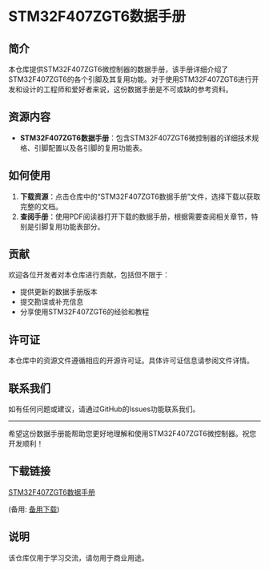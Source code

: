 # STM32F407ZGT6数据手册

## 简介
本仓库提供STM32F407ZGT6微控制器的数据手册，该手册详细介绍了STM32F407ZGT6的各个引脚及其复用功能。对于使用STM32F407ZGT6进行开发和设计的工程师和爱好者来说，这份数据手册是不可或缺的参考资料。

## 资源内容
- **STM32F407ZGT6数据手册**：包含STM32F407ZGT6微控制器的详细技术规格、引脚配置以及各引脚的复用功能表。

## 如何使用
1. **下载资源**：点击仓库中的“STM32F407ZGT6数据手册”文件，选择下载以获取完整的文档。
2. **查阅手册**：使用PDF阅读器打开下载的数据手册，根据需要查阅相关章节，特别是引脚复用功能表部分。

## 贡献
欢迎各位开发者对本仓库进行贡献，包括但不限于：
- 提供更新的数据手册版本
- 提交勘误或补充信息
- 分享使用STM32F407ZGT6的经验和教程

## 许可证
本仓库中的资源文件遵循相应的开源许可证。具体许可证信息请参阅文件详情。

## 联系我们
如有任何问题或建议，请通过GitHub的Issues功能联系我们。

---

希望这份数据手册能帮助您更好地理解和使用STM32F407ZGT6微控制器。祝您开发顺利！

## 下载链接
[STM32F407ZGT6数据手册](https://pan.quark.cn/s/7c4328d457ce) 

(备用: [备用下载](https://pan.baidu.com/s/1rhz1r0lHP6T053ZNcMkR7w?pwd=1234))

## 说明

该仓库仅用于学习交流，请勿用于商业用途。

